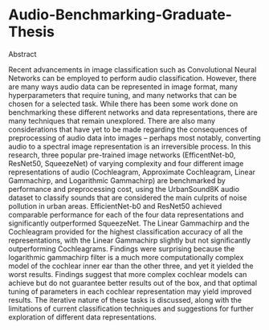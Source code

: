 # Audio-Benchmarking-Graduate-Thesis
 
Abstract

Recent advancements in image classification such as Convolutional Neural Networks can be employed to perform audio classification.  However, there are many ways audio data can be represented in image format, many hyperparameters that require tuning, and many networks that can be chosen for a selected task.  While there has been some work done on benchmarking these different networks and data representations, there are many techniques that remain unexplored.  There are also many considerations that have yet to be made regarding the consequences of preprocessing of audio data into images – perhaps most notably, converting audio to a spectral image representation is an irreversible process.  In this research, three popular pre-trained image networks (EfficentNet-b0, ResNet50, SqueezeNet) of varying complexity and four different image representations of audio (Cochleagram, Approximate Cochleagram, Linear Gammachirp, and Logarithmic Gammachirp) are benchmarked by performance and preprocessing cost, using the UrbanSound8K audio dataset to classify sounds that are considered the main culprits of noise pollution in urban areas.  EfficientNet-b0 and ResNet50 achieved comparable performance for each of the four data representations and significantly outperformed SqueezeNet. The Linear Gammachirp and the Cochleagram provided for the highest classification accuracy of all the representations, with the Linear Gammachirp slightly but not significantly outperforming Cochleagrams.  Findings were surprising because the logarithmic gammachirp filter is a much more computationally complex model of the cochlear inner ear than the other three, and yet it yielded the worst results.  Findings suggest that more complex cochlear models can achieve but do not guarantee better results out of the box, and that optimal tuning of parameters in each cochlear representation may yield improved results.  The iterative nature of these tasks is discussed, along with the limitations of current classification techniques and suggestions for further exploration of different data representations.

